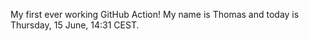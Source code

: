 My first ever working GitHub Action!
My name is Thomas and today is Thursday, 15 June, 14:31 CEST. 
